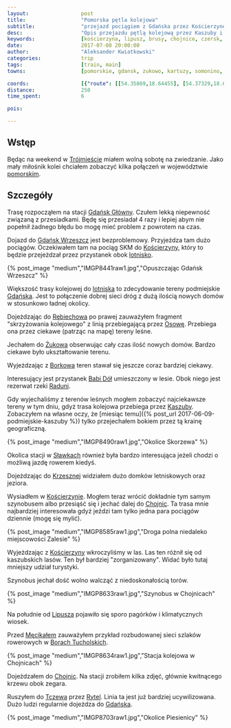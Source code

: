 ```yaml
---
layout:                 post
title:                  "Pomorska pętla kolejowa"
subtitle:               "przejazd pociągiem z Gdańska przez Kościerzynę, Lipusz, Chojnicę"
desc:                   "Opis przejazdu pętlą kolejową przez Kaszuby i Bory Tucholskie z początkiem i końcem trasy w Gdańsku. Idealnie mogłem zobaczyć różnice terenu i miejscowości, które później chciałbym zobaczyć z bliska jadąc rowerem."
keywords:               [kościerzyna, lipusz, brusy, chojnice, czersk, starogard gdański, pociąg, szynobus, pomorskie, kaszuby, bory tucholskie, las]
date:                   2017-07-08 20:00:00
author:                 "Aleksander Kwiatkowski"
categories:             trip
tags:                   [train, main]
towns:                  [pomorskie, gdansk, zukowo, kartuzy, somonino, stezyca, koscierzyna, lipusz, dziemiany, brusy, chojnice, czersk, kaliska, zblewo, starogard_gdanski]

coords:                 [{"route": [[54.35869,18.64455], [54.37329,18.62988], [54.38934,18.59185], [54.39254,18.58207], [54.38934,18.57615], [54.35999,18.56945], [54.35319,18.54911], [54.35904,18.51289], [54.37659,18.50139], [54.39004,18.43925], [54.39094,18.42543], [54.36584,18.40062], [54.34458,18.36346], [54.31095,18.30844], [54.28626,18.25016], [54.28295,18.20381], [54.25709,18.17566], [54.23286,18.14605], [54.23557,18.08837], [54.19728,18.00554], [54.16558,17.98074], [54.12431,17.98984], [54.13487,17.98323], [54.10272,17.77895], [53.96874,17.77895], [53.81477,17.63029], [53.76732,17.59081], [53.70883,17.61862], [53.68922,17.57708], [53.73047,17.65570], [53.77675,17.85929], [53.81183,18.02614], [53.93025,18.26338], [53.96339,18.35402], [53.97611,18.52430], [54.10554,18.77081], [54.23376,18.64687], [54.35879,18.64584]], "type": "train"}]
distance:               250
time_spent:             6

pois:

---
```


[wiki-trojmiasto]: https://pl.wikipedia.org/wiki/Tr%C3%B3jmiasto
[wiki-pomorskie]: https://pl.wikipedia.org/wiki/Wojew%C3%B3dztwo_pomorskie
[wiki-koscierzyna]: https://pl.wikipedia.org/wiki/Ko%C5%9Bcierzyna
[wiki-gdansk-lotnsko]: https://pl.wikipedia.org/wiki/Port_lotniczy_Gda%C5%84sk-R%C4%99biechowo
[wiki-babi-dol-przystanek]: https://pl.wikipedia.org/wiki/Babi_D%C3%B3%C5%82_(przystanek_kolejowy)
[wiki-gdansk-glowny]: https://pl.wikipedia.org/wiki/Gda%C5%84sk_G%C5%82%C3%B3wny
[wiki-gdansk-wrzeszcz]: https://pl.wikipedia.org/wiki/Gda%C5%84sk_Wrzeszcz
[wiki-gdansk]: https://pl.wikipedia.org/wiki/Gda%C5%84sk
[wiki-rebiechowo]: https://pl.wikipedia.org/wiki/R%C4%99biechowo_(Gda%C5%84sk)
[wiki-osowa]: https://pl.wikipedia.org/wiki/Osowa_(Gda%C5%84sk)
[wiki-zukowo]: https://pl.wikipedia.org/wiki/%C5%BBukowo
[wiki-borkowo]: https://pl.wikipedia.org/wiki/Borkowo_(Gda%C5%84sk)
[wiki-rzeka-radunia]: https://pl.wikipedia.org/wiki/Radunia_(rzeka)
[wiki-kaszuby]: https://pl.wikipedia.org/wiki/Kaszuby
[wiki-slawki]: https://pl.wikipedia.org/wiki/S%C5%82awki_(wojew%C3%B3dztwo_pomorskie)
[wiki-krzeszna]: https://pl.wikipedia.org/wiki/Krzeszna
[wiki-chojnice]: https://pl.wikipedia.org/wiki/Chojnice
[wiki-lipusz]: https://pl.wikipedia.org/wiki/Lipusz
[wiki-mecikal]: https://pl.wikipedia.org/wiki/M%C4%99cika%C5%82
[wiki-bory-tucholskie]: https://pl.wikipedia.org/wiki/Bory_Tucholskie
[wiki-tczew]: https://pl.wikipedia.org/wiki/Tczew
[wiki-rytel]: https://pl.wikipedia.org/wiki/Rytel


Wstęp
-----

Będąc na weekend w [Trójmieście][wiki-trojmiasto] miałem wolną sobotę na
zwiedzanie. Jako mały miłośnik kolei chciałem zobaczyć kilka
połączeń w województwie [pomorskim][wiki-pomorskie].


Szczegóły
---------

Trasę rozpocząłem na stacji [Gdańsk Główny][wiki-gdansk-glowny].
Czułem lekką niepewność związaną z przesiadkami. Będę się przesiadał 4 razy
i lepiej abym nie popełnił żadnego błędu bo mogę mieć problem z powrotem
na czas.

Dojazd do [Gdańsk Wrzeszcz][wiki-gdansk-wrzeszcz] jest bezproblemowy.
Przyjeżdza tam dużo pociągów. Oczekiwałem tam na pociąg SKM do
[Kościerzyny][wiki-koscierzyna], który to będzie przejeżdzał przez
przystanek obok [lotnisko][wiki-gdansk-lotnsko].

{% post_image "medium","IMGP8441raw1.jpg","Opuszczając Gdańsk Wrzeszcz" %}

Większość trasy kolejowej do [lotniska][wiki-gdansk-lotnsko]
to zdecydowanie tereny podmiejskie [Gdańska][wiki-gdansk].
Jest to połączenie dobrej sieci dróg z dużą ilością nowych domów w stosunkowo
ładnej okolicy.

Dojeżdzając do [Rębiechowa][wiki-rebiechowo] po prawej zauważyłem fragment
"skrzyżowania kolejowego" z linią przebiegającą przez [Osowę][wiki-osowa].
Przebiega ona przez ciekawe (patrząc na mapę) tereny leśne.

Jechałem do [Żukowa][wiki-zukowo] obserwując cały czas ilość
nowych domów. Bardzo ciekawe było ukształtowanie terenu.

Wyjeżdzając z [Borkowa][wiki-borkowo] teren stawał się jeszcze
coraz bardziej ciekawy.

Interesujący jest przystanek [Babi Dół][wiki-babi-dol-przystanek] umieszczony
w lesie. Obok niego jest rezerwat rzeki [Raduni][wiki-rzeka-radunia].

Gdy wyjechaliśmy z terenów leśnych mogłem zobaczyć
najciekawsze tereny w tym dniu, gdyż trasa kolejowa
przebiega przez [Kaszuby][wiki-kaszuby]. Zobaczyłem na własne oczy, że
[miesiąc temu]({% post_url 2017-06-09-podmiejskie-kaszuby %})
tylko przejechałem bokiem przez tą krainę geograficzną.

{% post_image "medium","IMGP8490raw1.jpg","Okolice Skorzewa" %}

Okolica stacji w [Sławkach][wiki-slawki] również była bardzo interesująca
jeżeli chodzi o możliwą jazdę rowerem kiedyś.

Dojeżdzając do [Krzesznej][wiki-krzeszna] widziałem dużo domków letniskowych
oraz jeziora.

Wysiadłem w [Kościerzynie][wiki-koscierzyna]. Mogłem teraz wrócić dokładnie tym samym
szynobusem albo przesiąść się i jechać dalej do [Chojnic][wiki-chojnice].
Ta trasa mnie najbardziej interesowała gdyż jeździ tam tylko jedna para
pociągów dziennie (mogę się mylić).

{% post_image "medium","IMGP8585raw1.jpg","Droga polna niedaleko miejscowości Zalesie" %}

Wyjeżdzając z [Kościerzyny][wiki-koscierzyna] wkroczyliśmy w las. Las ten
różnił się od kaszubskich lasów. Ten był bardziej "zorganizowany".
Widać było tutaj mniejszy udział turystyki.

Szynobus jechał dość wolno walcząć z niedoskonałością torów.

{% post_image "medium","IMGP8633raw1.jpg","Szynobus w Chojnicach" %}

Na południe od [Lipusza][wiki-lipusz] pojawiło się sporo pagórków i klimatycznych
wiosek.

Przed [Męcikałem][wiki-mecikal] zauważyłem przykład rozbudowanej sieci
szlaków rowerowych w [Borach Tucholskich][wiki-bory-tucholskie].

{% post_image "medium","IMGP8634raw1.jpg","Stacja kolejowa w Chojnicach" %}

Dojeżdzałem do [Chojnic][wiki-chojnice]. Na stacji zrobiłem kilka zdjęć, głównie
kwitnącego krzewu obok zegara.

Ruszyłem do [Tczewa][wiki-tczew] przez [Rytel][wiki-rytel]. Linia ta jest
już bardziej ucywilizowana. Dużo ludzi regularnie dojeżdza do [Gdańska][wiki-gdansk].

{% post_image "medium","IMGP8703raw1.jpg","Okolice Piesienicy" %}
